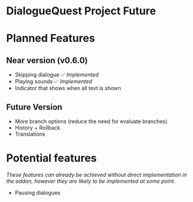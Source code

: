 # DialogueQuest Project Future

# Planned Features

## Near version (v0.6.0)

- Skipping dialogue ✅ *Implemented*
- Playing sounds ✅ *Implemented*
- Indicator that shows when all text is shown

## Future Version

- More branch options (reduce the need for evaluate branches)
- History + Rollback
- Translations

# Potential features

*These features can already be achieved without direct implementation in the addon, however they are likely to be implemented at some point.*

- Pausing dialogues


